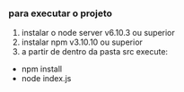 ### para executar o projeto ###

1. instalar o node server v6.10.3 ou superior
2. instalar npm v3.10.10 ou superior
3. a partir de dentro da pasta src execute:
- npm install
- node index.js
